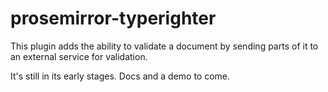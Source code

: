 # prosemirror-typerighter
This plugin adds the ability to validate a document by sending parts of it to an external service for validation.

It's still in its early stages. Docs and a demo to come.

